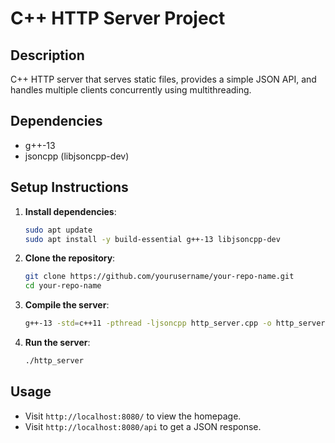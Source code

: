 # C++ HTTP Server Project

## Description
C++ HTTP server that serves static files, provides a simple JSON API, and handles multiple clients concurrently using multithreading.

## Dependencies

- g++-13
- jsoncpp (libjsoncpp-dev)

## Setup Instructions

1. **Install dependencies**:
    ```bash
    sudo apt update
    sudo apt install -y build-essential g++-13 libjsoncpp-dev
    ```

2. **Clone the repository**:
    ```bash
    git clone https://github.com/yourusername/your-repo-name.git
    cd your-repo-name
    ```

3. **Compile the server**:
    ```bash
    g++-13 -std=c++11 -pthread -ljsoncpp http_server.cpp -o http_server
    ```

4. **Run the server**:
    ```bash
    ./http_server
    ```

## Usage

- Visit `http://localhost:8080/` to view the homepage.
- Visit `http://localhost:8080/api` to get a JSON response.
